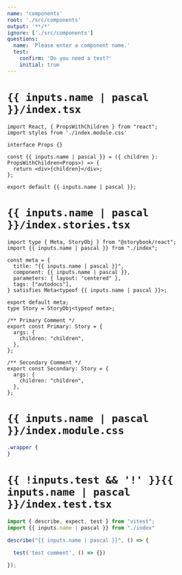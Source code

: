 ```yaml
---
name: 'components'
root: './src/components'
output: '**/*'
ignore: ['./src/components']
questions:
  name: 'Please enter a component name.'
  test:
    confirm: 'Do you need a test?'
    initial: true
---
```


# `{{ inputs.name | pascal }}/index.tsx`

```tsx
import React, { PropsWithChildren } from "react";
import styles from './index.module.css'

interface Props {}

const {{ inputs.name | pascal }} = ({ children }: PropsWithChildren<Props>) => {
  return <div>{children}</div>;
};

export default {{ inputs.name | pascal }};
```

# `{{ inputs.name | pascal }}/index.stories.tsx`

```tsx
import type { Meta, StoryObj } from "@storybook/react";
import {{ inputs.name | pascal }} from "./index";

const meta = {
  title: "{{ inputs.name | pascal }}",
  component: {{ inputs.name | pascal }},
  parameters: { layout: "centered" },
  tags: ["autodocs"],
} satisfies Meta<typeof {{ inputs.name | pascal }}>;

export default meta;
type Story = StoryObj<typeof meta>;

/** Primary Comment */
export const Primary: Story = {
  args: {
    children: "children",
  },
};

/** Secondary Comment */
export const Secondary: Story = {
  args: {
    children: "children",
  },
};
```

# `{{ inputs.name | pascal }}/index.module.css`

```css
.wrapper {
}
```

# `{{ !inputs.test && '!' }}{{ inputs.name | pascal }}/index.test.tsx`

```ts
import { describe, expect, test } from "vitest";
import {{ inputs.name | pascal }} from "./index"

describe("{{ inputs.name | pascal }}", () => {

  test('test comment', () => {})

});
```
